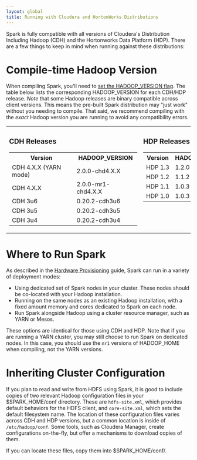 ```yaml
---
layout: global
title: Running with Cloudera and HortonWorks Distributions
---
```


Spark is fully compatible with all versions of Cloudera's Distribution Including Hadoop (CDH) and
the Hortonworks Data Platform (HDP). There are a few things to keep in mind when running against
these distributions:

# Compile-time Hadoop Version
When compiling Spark, you'll need to 
[set the HADOOP_VERSION flag](http://localhost:4000/index.html#a-note-about-hadoop-versions). 
The table below lists the corresponding HADOOP_VERSION for each CDH/HDP release. _Note_ that
some Hadoop releases are binary compatible across client versions. This means the pre-built Spark
distribution may "just work" without you needing to compile. That said, we recommend compiling with 
the _exact_ Hadoop version you are running to avoid any compatibility errors.

<table>
  <tr valign="top">
    <td>
      <h3>CDH Releases</h3>
      <table class="table" style="width:350px;">
        <tr><th>Version</th><th>HADOOP_VERSION</th></tr>
        <tr><td>CDH 4.X.X (YARN mode)</td><td>2.0.0-chd4.X.X</td></tr>
        <tr><td>CDH 4.X.X</td><td>2.0.0-mr1-chd4.X.X</td></tr>
        <tr><td>CDH 3u6</td><td>0.20.2-cdh3u6</td></tr>
        <tr><td>CDH 3u5</td><td>0.20.2-cdh3u5</td></tr>
        <tr><td>CDH 3u4</td><td>0.20.2-cdh3u4</td></tr>
      </table>
    </td>
    <td>
      <h3>HDP Releases</h3>
      <table class="table" style="width:350px;">
        <tr><th>Version</th><th>HADOOP_VERSION</th></tr>
        <tr><td>HDP 1.3</td><td>1.2.0</td></tr>
        <tr><td>HDP 1.2</td><td>1.1.2</td></tr>
        <tr><td>HDP 1.1</td><td>1.0.3</td></tr>
        <tr><td>HDP 1.0</td><td>1.0.3</td></tr>
      </table>
    </td>
  </tr>
</table>

# Where to Run Spark
As described in the [Hardware Provisioning](hardware-provisioning.html#storage-systems) guide,
Spark can run in a variety of deployment modes:

* Using dedicated set of Spark nodes in your cluster. These nodes should be co-located with your
  Hadoop installation.
* Running on the same nodes as an existing Hadoop installation, with a fixed amount memory and 
  cores dedicated to Spark on each node.
* Run Spark alongside Hadoop using a cluster resource manager, such as YARN or Mesos.

These options are identical for those using CDH and HDP. Note that if you are running a YARN 
cluster, you may still choose to run Spark on dedicated nodes. In this case, you should use 
the `mr1` versions of HADOOP_HOME when compiling, not the YARN versions.

# Inheriting Cluster Configuration
If you plan to read and write from HDFS using Spark, it is good to include copies of two relevant 
Hadoop configuration files in your $SPARK_HOME/conf directory. These are `hdfs-site.xml`, which 
provides default behaviors for the HDFS client, and `core-site.xml`, which sets the default 
filesystem name. The location of these configuration files varies across CDH and HDP versions, but
a common location is inside of `/etc/hadoop/conf`. Some tools, such as Cloudera Manager, create
configurations on-the-fly, but offer a mechanisms to download copies of them.

If you can locate these files, copy them into $SPARK_HOME/conf/.
